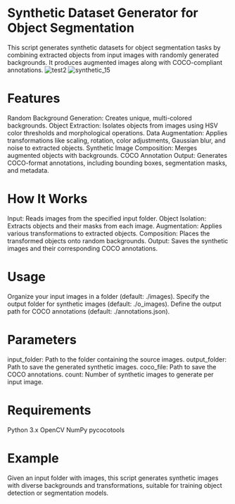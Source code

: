 # Synthetic Dataset Generator for Object Segmentation
This script generates synthetic datasets for object segmentation tasks by combining extracted objects from input images with randomly generated backgrounds. It produces augmented images along with COCO-compliant annotations.
![test2](https://github.com/user-attachments/assets/ee086a80-5033-4b74-b1cd-8574aae663af)
![synthetic_15](https://github.com/user-attachments/assets/d154c1fc-92e6-4859-ba5d-acb8f1b7ac79)

# Features
Random Background Generation: Creates unique, multi-colored backgrounds.
Object Extraction: Isolates objects from images using HSV color thresholds and morphological operations.
Data Augmentation: Applies transformations like scaling, rotation, color adjustments, Gaussian blur, and noise to extracted objects.
Synthetic Image Composition: Merges augmented objects with backgrounds.
COCO Annotation Output: Generates COCO-format annotations, including bounding boxes, segmentation masks, and metadata.

# How It Works
Input: Reads images from the specified input folder.
Object Isolation: Extracts objects and their masks from each image.
Augmentation: Applies various transformations to extracted objects.
Composition: Places the transformed objects onto random backgrounds.
Output: Saves the synthetic images and their corresponding COCO annotations.

# Usage
Organize your input images in a folder (default: ./images).
Specify the output folder for synthetic images (default: ./o_images).
Define the output path for COCO annotations (default: ./annotations.json).

# Parameters
input_folder: Path to the folder containing the source images.
output_folder: Path to save the generated synthetic images.
coco_file: Path to save the COCO annotations.
count: Number of synthetic images to generate per input image.

# Requirements
Python 3.x
OpenCV
NumPy
pycocotools

# Example
Given an input folder with images, this script generates synthetic images with diverse backgrounds and transformations, suitable for training object detection or segmentation models.


